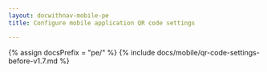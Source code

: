 ```yaml
---
layout: docwithnav-mobile-pe
title: Configure mobile application QR code settings

---
```


{% assign docsPrefix = "pe/" %}
{% include docs/mobile/qr-code-settings-before-v1.7.md %}
